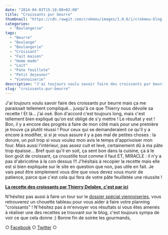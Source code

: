 ```yaml
---
date: "2014-04-03T15:18:00+02:00"
title: "Croissants pur beurre"
thumbnail: "https://cdn.rawgit.com/crokmou/images/1.0.6/i/crokmou-blog-croissant-feuillet---1.jpg"
categories:
  - "Boulangerie"
tags:
  - "Beurre"
  - "Boulange"
  - "Boulangerie"
  - "Croissant"
  - "Fait maison"
  - "Home made"
  - "Lait"
  - "Pate feuillete"
  - "Petit dejeuner"
  - "Viennoiserie"
description: "J'ai toujours voulu savoir faire des croissants pur beurre mais ça me paraissait compliqué... jusqu'à ce que Thierry nous dévoile sa recette !"
slug: "croissants-pur-beurre"
---
```


J'ai toujours voulu savoir faire des croissants pur beurre mais ça me paraissait tellement compliqué... jusqu'à ce que Thierry nous dévoile sa recette ! Et là... j'ai osé. Bon d'accord c'est toujours long, mais c'est tellement bien expliqué qu'on est obligé de s'y mettre ! Le résultat y est ! Bon, il y a encore des progrès à faire de mon côté mais pour une première je trouve ça plutôt réussi ! Pour ceux qui se demanderaient ce qu'il y a encore à modifier, si si je vous assure il y a pas mal de petites choses : la dorure, un poil trop si vous voulez mon avis le temps d'apprivoiser mon four. Mais aussi l'intérieur, pas assez cuit et levé, certainement dû à ma pâte trop épaisse... Bref quoi qu'il en soit, ça sent bon dans la cuisine, ça à le bon goût de croissant, ça croustille tout comme il faut ET, MIRACLE : il n'y a pas d'abricotine à la con dessus !!! J'hésitais à recopier la recette mais elle est si bien expliquée sur le site en question que non, pas utile en fait. Je vais peut être simplement vous dire que vous devez vous munir de patience, parce que c'est cela qui fera de votre pâte feuilletée une réussite !

**[La recette des croissants par Thierry Delabre, c'est par ici](http://www.enviedebienmanger.fr/fiche-recette/recette-croissants-au-beurre)**

N'hésitez pas aussi à faire un tour sur le [dossier spécial viennoiseries](http://www.enviedebienmanger.fr/en-cuisine/viennoiseries-maison), vous retrouverez un chouette tableau pour vous aider à faire votre planning "croissants" ! N'hésitez pas à m'envoyer vos résultats si vous êtes amenés à réaliser une des recettes se trouvant sur le blog, c'est toujours sympa de voir ce que cela donne :) Bonne fin de soirée les gourmands,

○ [Facebook](https://www.facebook.com/crokmou.blog) ○ [Twitter](https://twitter.com/Crokmou) ○